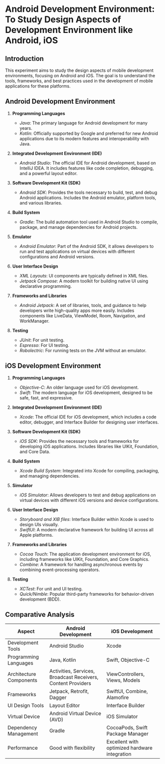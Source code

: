 # Android Development Environment: To Study Design Aspects of Development Environment like Android, iOS

## Introduction
This experiment aims to study the design aspects of mobile development environments, focusing on Android and iOS. The goal is to understand the tools, frameworks, and best practices used in the development of mobile applications for these platforms.

## Android Development Environment

1. **Programming Languages**
   - *Java*: The primary language for Android development for many years.
   - *Kotlin*: Officially supported by Google and preferred for new Android applications due to its modern features and interoperability with Java.

2. **Integrated Development Environment (IDE)**
   - *Android Studio*: The official IDE for Android development, based on IntelliJ IDEA. It includes features like code completion, debugging, and a powerful layout editor.

4. **Software Development Kit (SDK)**
   - *Android SDK*: Provides the tools necessary to build, test, and debug Android applications. Includes the Android emulator, platform tools, and various libraries.

5. **Build System**
   - *Gradle*: The build automation tool used in Android Studio to compile, package, and manage dependencies for Android projects.

6. **Emulator**
   - *Android Emulator*: Part of the Android SDK, it allows developers to run and test applications on virtual devices with different configurations and Android versions.

7. **User Interface Design**
   - *XML Layouts*: UI components are typically defined in XML files.
   - *Jetpack Compose*: A modern toolkit for building native UI using declarative programming.

8. **Frameworks and Libraries**
   - *Android Jetpack*: A set of libraries, tools, and guidance to help developers write high-quality apps more easily. Includes components like LiveData, ViewModel, Room, Navigation, and WorkManager.

9. **Testing**
   - *JUnit*: For unit testing.
   - *Espresso*: For UI testing.
   - *Robolectric*: For running tests on the JVM without an emulator.

## iOS Development Environment

1. **Programming Languages**
   - *Objective-C*: An older language used for iOS development.
   - *Swift*: The modern language for iOS development, designed to be safe, fast, and expressive.

2. **Integrated Development Environment (IDE)**
   - *Xcode*: The official IDE for iOS development, which includes a code editor, debugger, and Interface Builder for designing user interfaces.

3. **Software Development Kit (SDK)**
   - *iOS SDK*: Provides the necessary tools and frameworks for developing iOS applications. Includes libraries like UIKit, Foundation, and Core Data.

4. **Build System**
   - *Xcode Build System*: Integrated into Xcode for compiling, packaging, and managing dependencies.

5. **Simulator**
   - *iOS Simulator*: Allows developers to test and debug applications on virtual devices with different iOS versions and device configurations.

6. **User Interface Design**
   - *Storyboard and XIB files*: Interface Builder within Xcode is used to design UIs visually.
   - *SwiftUI*: A modern declarative framework for building UI across all Apple platforms.

7. **Frameworks and Libraries**
   - *Cocoa Touch*: The application development environment for iOS, including frameworks like UIKit, Foundation, and Core Graphics.
   - *Combine*: A framework for handling asynchronous events by combining event-processing operators.

9. **Testing**
   - *XCTest*: For unit and UI testing.
   - *Quick/Nimble*: Popular third-party frameworks for behavior-driven development (BDD).
  
## Comparative Analysis

| Aspect                 | Android Development                               | iOS Development                                    |
|------------------------|---------------------------------------------------|---------------------------------------------------|
| Development Tools  | Android Studio                                    | Xcode                                             |
| Programming Languages | Java, Kotlin                                   | Swift, Objective-C                                |
| Architecture Components | Activities, Services, Broadcast Receivers, Content Providers | ViewControllers, Views, Models                    |
| Frameworks         | Jetpack, Retrofit, Dagger                         | SwiftUI, Combine, Alamofire                       |
| UI Design Tools    | Layout Editor                                     | Interface Builder                                 |
| Virtual Device     | Android Virtual Device (AVD)                      | iOS Simulator                                     |
| Dependency Management | Gradle                                         | CocoaPods, Swift Package Manager                  |
| Performance        | Good with flexibility                             | Excellent with optimized hardware integration     |
